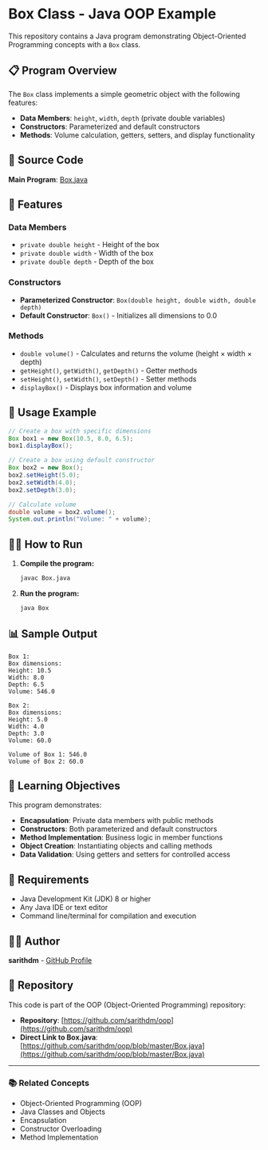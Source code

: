 # Box Class - Java OOP Example

This repository contains a Java program demonstrating Object-Oriented Programming concepts with a `Box` class.

## 📋 Program Overview

The `Box` class implements a simple geometric object with the following features:

- **Data Members**: `height`, `width`, `depth` (private double variables)
- **Constructors**: Parameterized and default constructors
- **Methods**: Volume calculation, getters, setters, and display functionality

## 🔗 Source Code

**Main Program**: [Box.java](https://github.com/sarithdm/oop/blob/master/Box.java)

## 🚀 Features

### Data Members
- `private double height` - Height of the box
- `private double width` - Width of the box  
- `private double depth` - Depth of the box

### Constructors
- **Parameterized Constructor**: `Box(double height, double width, double depth)`
- **Default Constructor**: `Box()` - Initializes all dimensions to 0.0

### Methods
- `double volume()` - Calculates and returns the volume (height × width × depth)
- `getHeight()`, `getWidth()`, `getDepth()` - Getter methods
- `setHeight()`, `setWidth()`, `setDepth()` - Setter methods
- `displayBox()` - Displays box information and volume

## 📖 Usage Example

```java
// Create a box with specific dimensions
Box box1 = new Box(10.5, 8.0, 6.5);
box1.displayBox();

// Create a box using default constructor
Box box2 = new Box();
box2.setHeight(5.0);
box2.setWidth(4.0);
box2.setDepth(3.0);

// Calculate volume
double volume = box2.volume();
System.out.println("Volume: " + volume);
```

## 🏃‍♂️ How to Run

1. **Compile the program:**
   ```bash
   javac Box.java
   ```

2. **Run the program:**
   ```bash
   java Box
   ```

## 📊 Sample Output

```
Box 1:
Box dimensions:
Height: 10.5
Width: 8.0
Depth: 6.5
Volume: 546.0

Box 2:
Box dimensions:
Height: 5.0
Width: 4.0
Depth: 3.0
Volume: 60.0

Volume of Box 1: 546.0
Volume of Box 2: 60.0
```

## 🎯 Learning Objectives

This program demonstrates:
- **Encapsulation**: Private data members with public methods
- **Constructors**: Both parameterized and default constructors
- **Method Implementation**: Business logic in member functions
- **Object Creation**: Instantiating objects and calling methods
- **Data Validation**: Using getters and setters for controlled access

## 🔧 Requirements

- Java Development Kit (JDK) 8 or higher
- Any Java IDE or text editor
- Command line/terminal for compilation and execution

## 👨‍💻 Author

**sarithdm** - [GitHub Profile](https://github.com/sarithdm)

## 📝 Repository

This code is part of the OOP (Object-Oriented Programming) repository:
- **Repository**: [https://github.com/sarithdm/oop](https://github.com/sarithdm/oop)
- **Direct Link to Box.java**: [https://github.com/sarithdm/oop/blob/master/Box.java](https://github.com/sarithdm/oop/blob/master/Box.java)

---

### 📚 Related Concepts
- Object-Oriented Programming (OOP)
- Java Classes and Objects
- Encapsulation
- Constructor Overloading
- Method Implementation
